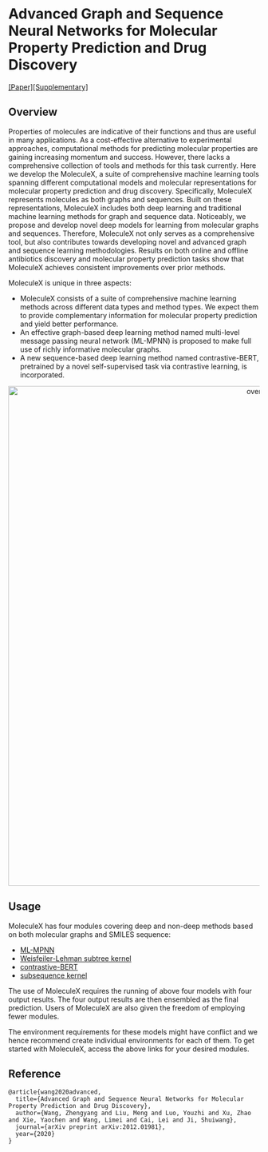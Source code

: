 <!-- <p align="center">
<img src="https://github.com/divelab/MoleculeX/blob/master/imgs/logo.png" width="500" class="center" alt="logo"/>
    <br/>
</p>

------ -->

# Advanced Graph and Sequence Neural Networks for Molecular Property Prediction and Drug Discovery
[[Paper]](https://arxiv.org/abs/2012.01981)[[Supplementary]](https://documentcloud.adobe.com/link/track?uri=urn:aaid:scds:US:d0ca85d1-c6f9-428b-ae2b-c3bf3257196d#pageNum=1)

## Overview

Properties of molecules are indicative of their functions and thus are useful in many applications. As a cost-effective alternative to experimental approaches, computational methods for predicting molecular properties are gaining increasing momentum and success. However, there lacks a comprehensive collection of tools and methods for this task currently. Here we develop the MoleculeX, a suite of comprehensive machine learning tools spanning different computational models and molecular representations for molecular property prediction and drug discovery. Specifically, MoleculeX represents molecules as both graphs and sequences. Built on these representations, MoleculeX includes both deep learning and traditional machine learning methods for graph and sequence data. Noticeably, we propose and develop novel deep models for learning from molecular graphs and sequences. Therefore, MoleculeX not only serves as a comprehensive tool, but also contributes towards developing novel and advanced graph and sequence learning methodologies. Results on both online and offline antibiotics discovery and molecular property prediction tasks show that MoleculeX achieves consistent improvements over prior methods.

MoleculeX is unique in three aspects:

* MoleculeX consists of a suite of comprehensive machine learning methods across different data types and method types. We expect them to provide complementary information for molecular property prediction and yield better performance. 
* An effective graph-based deep learning method named multi-level message passing neural network (ML-MPNN) is proposed to make full use of richly informative molecular graphs.
* A new sequence-based deep learning method named contrastive-BERT, pretrained by a novel self-supervised task via contrastive learning, is incorporated.

<p align="center">
<img src="https://github.com/divelab/MoleculeX/blob/master/imgs/overview.png" width="1000" class="center" alt="overview"/>
    <br/>
</p>

## Usage

MoleculeX has four modules covering deep and non-deep methods based on both molecular graphs and SMILES sequence:
* [ML-MPNN](https://github.com/divelab/MoleculeX/tree/master/MoleculeX/graph)
* [Weisfeiler-Lehman subtree kernel](https://github.com/divelab/MoleculeX/tree/master/MoleculeX/kernels)
* [contrastive-BERT](https://github.com/divelab/MoleculeX/tree/master/MoleculeX/sequence)
* [subsequence kernel](https://github.com/divelab/MoleculeX/tree/master/MoleculeX/kernels)

The use of MoleculeX requires the running of above four models with four output results. The four output results are then ensembled as the final prediction. Users of MoleculeX are also given the freedom of employing fewer modules.

The environment requirements for these models might have conflict and we hence recommend create individual environments for each of them. To get started with MoleculeX, access the above links for your desired modules.

## Reference
```
@article{wang2020advanced,
  title={Advanced Graph and Sequence Neural Networks for Molecular Property Prediction and Drug Discovery},
  author={Wang, Zhengyang and Liu, Meng and Luo, Youzhi and Xu, Zhao and Xie, Yaochen and Wang, Limei and Cai, Lei and Ji, Shuiwang},
  journal={arXiv preprint arXiv:2012.01981},
  year={2020}
}
```

